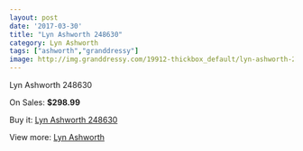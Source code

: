 ```yaml
---
layout: post
date: '2017-03-30'
title: "Lyn Ashworth 248630"
category: Lyn Ashworth
tags: ["ashworth","granddressy"]
image: http://img.granddressy.com/19912-thickbox_default/lyn-ashworth-248630.jpg
---
```

Lyn Ashworth 248630

On Sales: **$298.99**
<a href="https://www.granddressy.com/en/lyn-ashworth/18893-lyn-ashworth-248630.html"><amp-img layout="responsive" width="600" height="600" src="//img.granddressy.com/19912-thickbox_default/lyn-ashworth-248630.jpg" alt="Lyn Ashworth 248630 0" /></a>

Buy it: [Lyn Ashworth 248630](https://www.granddressy.com/en/lyn-ashworth/18893-lyn-ashworth-248630.html "Lyn Ashworth 248630")

View more: [Lyn Ashworth](https://www.granddressy.com/en/10-lyn-ashworth "Lyn Ashworth")
